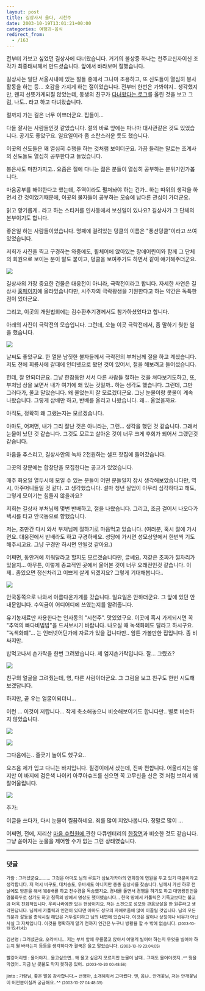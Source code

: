 ```yaml
---
layout: post
title: 길상사서 울다, 시천주
date: 2003-10-19T13:01:21+00:00
categories: 여행과-음식
redirect_from:
  - /163
---
```


전부터 가보고 싶었던 길상사에 다녀왔습니다. 거기의 불상중 하나는 천주교신자이신 조각가 최종태씨께서 만드셨습니다. 앞에서 바라보며 절했습니다.

길상사는 일단 서울시내에 있는 절들 중에서 그나마 조용하고, 또 신도들이 열심히 봉사활동을 하는 등... 호감을 가지게 하는 절이었습니다. 전부터 한번은 가봐야지.. 생각했지만, 왠지 선뜻가게되질 않았는데, 동생의 친구가 <a href="http://angeleyes7.egloos.com/72340/" target="bb">다녀왔다는 로그</a>를 올린 것을 보고 그럼, 나도.. 라고 하고 다녀왔습니다.

절까지 가는 길은 너무 이쁘더군요. 집들이...

다들 잘사는 사람들인것 같았습니다. 절의 바로 앞에는 파나마 대사관같은 것도 있었습니다. 공기도 좋았구요. 일요일이라 좀 소란스러운 듯도 했습니다.

이곳의 신도들은 꽤 열심히 수행을 하는 것처럼 보이더군요. 가끔 들리는 말로는 조계사의 신도들도 열심히 공부한다고 들었습니다.

봉은사도 마찬가지고.. 요즘은 절에 다니는 젊은 분들이 열심히 공부하는 분위기인가봅니다.

마음공부를 해야한다고 했는데, 주역이라도 펼쳐놔야 하는 건가.. 하는 따위의 생각을 하면서 간 것이었기때문에, 이곳의 불자들이 공부하는 모습에 남다른 관심이 가더군요.

맑고 향기롭게.. 라고 하는 스티커를 인사동에서 보신일이 있나요? 길상사가 그 단체의 본부이기도 합니다.

좋은일 하는 사람들이었습니다. 명패에 걸려있는 덩쿨의 이름은 "풍선덩쿨"이라고 쓰여있었습니다.

저희가 사진을 찍고 구경하는 와중에도, 휠체어에 앉아있는 장애어린이와 함께 그 단체의 회원으로 보이는 분이 말도 붙이고, 덩쿨을 보여주기도 하면서 같이 얘기해주더군요.

![ ](/assets/media/photo_DSC02239.jpg)

길상사의 가장 중요한 건물은 대웅전이 아니라, 극락전이라고 합니다. 자세한 사연은 길상사 <a href="http://www.kilsangsa.or.kr" target="bb">홈페이지</a>에 올라있습니다만, 시주자의 극락왕생을 기원한다고 하는 약간은 독특한 점이 있더군요.

그리고, 이곳의 개원법회에는 김수환추기경께서도 참가하셨었다고 합니다.

아래의 사진이 극락전의 모습입니다. 그런데, 오늘 이곳 극락전에서, 좀 말하기 뭣한 일을 했습니다.

![ ](/assets/media/photo_DSC02241.jpg)

날씨도 좋았구요. 한 열분 남짓한 불자들께서 극락전의 부처님께 절을 하고 계셨습니다. 저도 전에 회룡사에 갈때에 인터넷으로 봤던 것이 있어서, 절을 해보려고 들어섰습니다.

헌데, 잘 안되더군요. 그냥 한참동안 서서 다른 사람들 절하는 것을 쳐다보기도하고, 또, 부처님 상을 보면서 내가 여기에 왜 있는 것일까.. 하는 생각도 했습니다. 그런데, 그만 그러다가, 울고 말았습니다. 왜 울었는지 잘 모르겠더군요. 그냥 눈물이랑 콧물이 계속 나왔습니다. 그렇게 삼배만 하고, 반배를 올리고 나왔습니다. 왜... 울었을까요.

아직도, 정확히 왜 그랬는지는 모르겠습니다.

아마도, 어쩌면, 내가 그리 잘난 것은 아니라는, 그런... 생각을 했던 것 같습니다. 그래서 눈물이 났던 것 같습니다. 그것도 모르고 살아온 것이 너무 크게 후회가 되어서 그랬던것 같습니다.

마음을 추스리고, 길상사안의 녹차 2천원하는 셀프 찻집에 들어갔습니다.

그곳의 창문에는 합창단을 모집한다는 공고가 있었습니다.

매주 화요일 열두시에 모일 수 있는 분들이 어떤 분들일지 잠시 생각해보았습니다만, 역시, 아주머니들일 것 같다. 고 생각했습니다. 설마 청년 실업이 아무리 심각하다고 해도, 그렇게 모이기는 힘들지 않을까요?

저희는 길상사 부처님께 몇번 반배하고, 절을 나왔습니다. 그리고, 조금 걸어서 나오다가 택시를 타고 안국동으로 향했습니다.

저는, 조만간 다시 와서 부처님께 절하기로 마음먹고 있습니다. (여러분, 혹시 절에 가시면요. 대웅전에서 반배라도 하고 구경하세요. 성당에 가시면 성모상앞에서 한번씩 기도해주시고요. 그냥 구경만 하시면 안될것 같아요.)

어쩌면, 동안거에 끼워달라고 할지도 모르겠습니다만, 글쎄요. 저같은 초짜가 낄자리가 있을지... 아무튼, 이렇게 종교적인 곳에서 울어본 것이 너무 오래전인것 같습니다. 이제.. 좀있으면 정신차리고 이쁘게 살게 되겠지요? 그렇게 기대해봅니다..

![ ](/assets/media/photo_DSC02244.jpg)

안국동쪽으로 나와서 아름다운가게를 갔습니다. 일요일은 안하더군요. 그 앞에 있던 안내문입니다. 수익금이 어디어디에 쓰였는지를 알려줍니다.

유기농재료만 사용한다는 인사동의 "시천주". 맛있었구요. 이곳에 혹시 가게되시면 꼭 "추억의 빠다비빔밥"을 드셔보시기 바랍니다. 나오실 때 녹색화폐도 달라고 하시구요. "녹색화폐"... 는 인터넷어딘가에 자료가 있을 겁니다만.. 암튼 가볼만한 집입니다. 좀 비싸지만.

밥먹고나서 손가락을 한번 그려봤습니다. 제 엄지손가락입니다. 잘... 그렸죠?

![ ](/assets/media/photo_DSC02248.jpg)

친구의 얼굴을 그려줬는데, 영, 다른 사람이더군요. 그 그림을 보고 친구도 한번 시도해보겠답니다.

하지만, 곧 우는 얼굴이되더니...

이런 ... 이것이 저랍니다... 작게 축소해놓으니 비슷해보이기도 합니다만.. 별로 비슷하지 않았습니다.

![ ](/assets/media/photo_DSC02252.jpg)

![ ](/assets/media/photo_DSC02253.jpg)

그다음에는.. 줄긋기 놀이도 했구요..

요즈음 제가 입고 다니는 바지입니다. 질경이에서 샀는데, 진짜 편합니다. 어울리지는 않지만 이 바지에 검은색 나이키 아쿠아슈즈를 신으면 꼭 고무신을 신은 것 처럼 보여서 꽤 잘어울립니다.

![ ](/assets/media/photo_DSC02225.jpg)

추가:

이글을 쓰다가, 다시 눈물이 찔끔하네요. 죄를 많이 지었나봅니다. 정말로 많이 ...

어쩌면, 전에, 지리산 <a href="http://www.maum.org/" target="bb">마음 수련원에 </a>관한 다큐멘터리의 <a href="mms://maum.org/vod/mbc_non.wmv">한장면</a>과 비슷한 것도 같습니다. 그냥 쏟아지는 눈물을 제어할 수가 없는 그런 상태였습니다.

* * *

### 댓글



<!--- cmt:355 --->
<!--- mail: --->
<!--- parent:0 --->

<small class=comment>가람 : 그러셨군요......... 그것은 아마도 님의 루트가 삼보가카야의 연화장에 연원을 두고 있기 때문이라고 생각합니다. 저 역시 비구도, 대처승도, 우바새도 아니지만 종종 길상사를 찾습니다. 님께서 가신 하루 전날에도 방문을 해서 108배를 하고 천수경을 독송했지요. 경내를 돌면서 경행을 하기도 하고 대명왕진언을 염불화두로 삼기도 하고 침묵의 방에서 명상도 했더랬습니다...  한국 땅에서 카톨릭은 기독교보다는 불교와 더욱 친화적입니다. 우리나라에만 있는 현상이지요. 저는 소견으로 성모와 관음보살을 한 원류라고 생각한답니다. 님께서 카톨릭과 인연이 있다면 아마도 성모의 자애로움에 많이 이끌릴 것입니다.  님의 모든 의문과 갈등을 종식시킬 해답은 거두절미하고 님의 내면에 있습니다. 이것은 말이나 상징이나 비유가 아닌 사실 그 자체입니다. 이것을 명확하게 알기 전까지 인간은 누구나 방황을 할 수 밖에 없습니다. <small>(2003-10-19 15:41:42)</small></small>


<!--- cmt:356 --->
<!--- mail: --->
<!--- parent:0 --->

<small class=comment>김선영 : 그러셨군요. 오라버니... 저는 부처 앞에 무릎꿇고 앉아서 어떻게 빌어야 하는지 무엇을 빌어야 하는지 뭘 바라는지 등등을 생각하다가  결국은 울고 말았습니다. <small>(2003-10-19 23:04:05)</small></small>


<!--- cmt:357 --->
<!--- mail: --->
<!--- parent:0 --->

<small class=comment>빨강머리앤 : 울어야지.. 울고싶으면.. 왜 울고 싶은지 모르지만 눈물이 날때.. 그때도 울어야겟지..^^ 뭣을 막겠어..  지금 난 콧물도 막지 못하공 있어.. <small>(2003-10-20 00:48:56)</small></small>


<!--- cmt:358 --->
<!--- mail: --->
<!--- parent:0 --->

<small class=comment>jinto : 가람님, 좋은 말씀 감사합니다.~ 선영아, 소개해줘서 고마웠다. 앤, 음냐.. 안개꽃님, 저는 안개꽃님이 어떤분이실까 궁금해요..^^ <small>(2003-10-27 04:48:39)</small></small>

